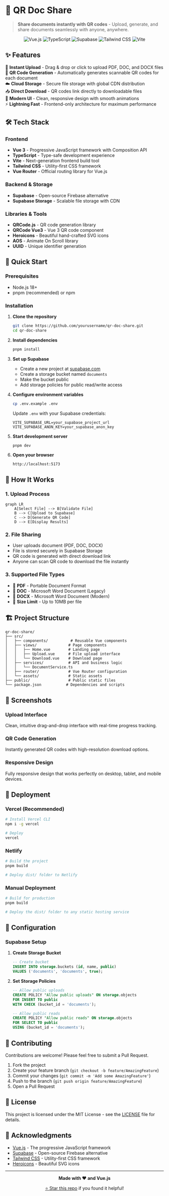 # 📄 QR Doc Share

> **Share documents instantly with QR codes** - Upload, generate, and share documents seamlessly with anyone, anywhere.

<div align="center">

![Vue.js](https://img.shields.io/badge/Vue.js-4FC08D?style=for-the-badge&logo=vue.js&logoColor=white)
![TypeScript](https://img.shields.io/badge/TypeScript-007ACC?style=for-the-badge&logo=typescript&logoColor=white)
![Supabase](https://img.shields.io/badge/Supabase-3ECF8E?style=for-the-badge&logo=supabase&logoColor=white)
![Tailwind CSS](https://img.shields.io/badge/Tailwind_CSS-38B2AC?style=for-the-badge&logo=tailwind-css&logoColor=white)
![Vite](https://img.shields.io/badge/Vite-646CFF?style=for-the-badge&logo=vite&logoColor=white)

</div>

## ✨ Features

🚀 **Instant Upload** - Drag & drop or click to upload PDF, DOC, and DOCX files  
📱 **QR Code Generation** - Automatically generates scannable QR codes for each document  
☁️ **Cloud Storage** - Secure file storage with global CDN distribution  
📥 **Direct Download** - QR codes link directly to downloadable files  
🎨 **Modern UI** - Clean, responsive design with smooth animations  
⚡ **Lightning Fast** - Frontend-only architecture for maximum performance  

## 🛠️ Tech Stack

### Frontend
- **Vue 3** - Progressive JavaScript framework with Composition API
- **TypeScript** - Type-safe development experience
- **Vite** - Next-generation frontend build tool
- **Tailwind CSS** - Utility-first CSS framework
- **Vue Router** - Official routing library for Vue.js

### Backend & Storage
- **Supabase** - Open-source Firebase alternative
- **Supabase Storage** - Scalable file storage with CDN

### Libraries & Tools
- **QRCode.js** - QR code generation library
- **QRCode Vue3** - Vue 3 QR code component
- **Heroicons** - Beautiful hand-crafted SVG icons
- **AOS** - Animate On Scroll library
- **UUID** - Unique identifier generation

## 🚀 Quick Start

### Prerequisites
- Node.js 18+ 
- pnpm (recommended) or npm

### Installation

1. **Clone the repository**
   ```bash
   git clone https://github.com/yourusername/qr-doc-share.git
   cd qr-doc-share
   ```

2. **Install dependencies**
   ```bash
   pnpm install
   ```

3. **Set up Supabase**
   - Create a new project at [supabase.com](https://supabase.com)
   - Create a storage bucket named `documents`
   - Make the bucket public
   - Add storage policies for public read/write access

4. **Configure environment variables**
   ```bash
   cp .env.example .env
   ```
   
   Update `.env` with your Supabase credentials:
   ```env
   VITE_SUPABASE_URL=your_supabase_project_url
   VITE_SUPABASE_ANON_KEY=your_supabase_anon_key
   ```

5. **Start development server**
   ```bash
   pnpm dev
   ```

6. **Open your browser**
   ```
   http://localhost:5173
   ```

## 📖 How It Works

### 1. **Upload Process**
```mermaid
graph LR
    A[Select File] --> B[Validate File]
    B --> C[Upload to Supabase]
    C --> D[Generate QR Code]
    D --> E[Display Results]
```

### 2. **File Sharing**
- User uploads document (PDF, DOC, DOCX)
- File is stored securely in Supabase Storage
- QR code is generated with direct download link
- Anyone can scan QR code to download the file instantly

### 3. **Supported File Types**
- 📄 **PDF** - Portable Document Format
- 📝 **DOC** - Microsoft Word Document (Legacy)
- 📝 **DOCX** - Microsoft Word Document (Modern)
- 📏 **Size Limit** - Up to 10MB per file

## 🏗️ Project Structure

```
qr-doc-share/
├── src/
│   ├── components/          # Reusable Vue components
│   ├── views/              # Page components
│   │   ├── Home.vue        # Landing page
│   │   ├── Upload.vue      # File upload interface
│   │   └── Download.vue    # Download page
│   ├── services/           # API and business logic
│   │   └── DocumentService.ts
│   ├── router/             # Vue Router configuration
│   └── assets/             # Static assets
├── public/                 # Public static files
└── package.json           # Dependencies and scripts
```

## 🎨 Screenshots

### Upload Interface
Clean, intuitive drag-and-drop interface with real-time progress tracking.

### QR Code Generation
Instantly generated QR codes with high-resolution download options.

### Responsive Design
Fully responsive design that works perfectly on desktop, tablet, and mobile devices.

## 🚀 Deployment

### Vercel (Recommended)
```bash
# Install Vercel CLI
npm i -g vercel

# Deploy
vercel
```

### Netlify
```bash
# Build the project
pnpm build

# Deploy dist/ folder to Netlify
```

### Manual Deployment
```bash
# Build for production
pnpm build

# Deploy the dist/ folder to any static hosting service
```

## 🔧 Configuration

### Supabase Setup

1. **Create Storage Bucket**
   ```sql
   -- Create bucket
   INSERT INTO storage.buckets (id, name, public) 
   VALUES ('documents', 'documents', true);
   ```

2. **Set Storage Policies**
   ```sql
   -- Allow public uploads
   CREATE POLICY "Allow public uploads" ON storage.objects
   FOR INSERT TO public
   WITH CHECK (bucket_id = 'documents');

   -- Allow public reads
   CREATE POLICY "Allow public reads" ON storage.objects
   FOR SELECT TO public
   USING (bucket_id = 'documents');
   ```

## 🤝 Contributing

Contributions are welcome! Please feel free to submit a Pull Request.

1. Fork the project
2. Create your feature branch (`git checkout -b feature/AmazingFeature`)
3. Commit your changes (`git commit -m 'Add some AmazingFeature'`)
4. Push to the branch (`git push origin feature/AmazingFeature`)
5. Open a Pull Request

## 📝 License

This project is licensed under the MIT License - see the [LICENSE](LICENSE) file for details.

## 🙏 Acknowledgments

- [Vue.js](https://vuejs.org/) - The progressive JavaScript framework
- [Supabase](https://supabase.com/) - Open-source Firebase alternative
- [Tailwind CSS](https://tailwindcss.com/) - Utility-first CSS framework
- [Heroicons](https://heroicons.com/) - Beautiful SVG icons

---

<div align="center">

**Made with ❤️ and Vue.js**

[⭐ Star this repo](https://github.com/yourusername/qr-doc-share) if you found it helpful!

</div>